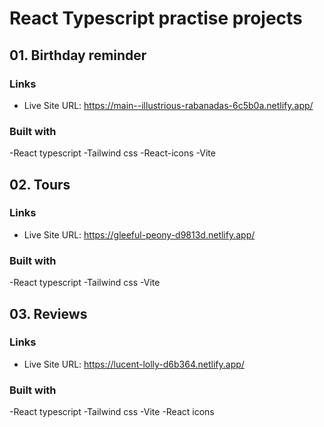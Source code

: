 # React Typescript practise projects

## 01. Birthday reminder

### Links
- Live Site URL: https://main--illustrious-rabanadas-6c5b0a.netlify.app/

### Built with
 -React typescript
 -Tailwind css
 -React-icons
 -Vite

## 02. Tours
### Links

- Live Site URL: https://gleeful-peony-d9813d.netlify.app/

### Built with
 -React typescript
 -Tailwind css
 -Vite

 
## 03. Reviews
### Links

- Live Site URL: https://lucent-lolly-d6b364.netlify.app/

### Built with
 -React typescript
 -Tailwind css
 -Vite
 -React icons

